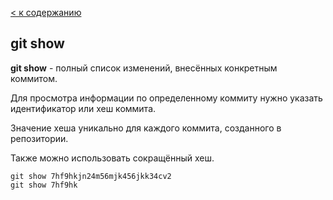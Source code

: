 [< к содержанию](./readme.md)

## git show

**git show** - полный список изменений, внесённых конкретным коммитом. 

Для просмотра информации по определенному коммиту нужно указать идентификатор или хеш коммита. 

Значение хеша уникально для каждого коммита, созданного в репозитории.

Также можно использовать сокращённый хеш.

```bash=
git show 7hf9hkjn24m56mjk456jkk34cv2
git show 7hf9hk
```